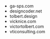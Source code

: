 - ga-sps.com
- designcoder.net
- tolbert.design
- vicknice.com
- victortolbert.com
- vticonsulting.com
